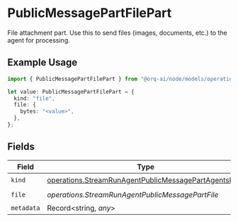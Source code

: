 # PublicMessagePartFilePart

File attachment part. Use this to send files (images, documents, etc.) to the agent for processing.

## Example Usage

```typescript
import { PublicMessagePartFilePart } from "@orq-ai/node/models/operations";

let value: PublicMessagePartFilePart = {
  kind: "file",
  file: {
    bytes: "<value>",
  },
};
```

## Fields

| Field                                                                                                                        | Type                                                                                                                         | Required                                                                                                                     | Description                                                                                                                  |
| ---------------------------------------------------------------------------------------------------------------------------- | ---------------------------------------------------------------------------------------------------------------------------- | ---------------------------------------------------------------------------------------------------------------------------- | ---------------------------------------------------------------------------------------------------------------------------- |
| `kind`                                                                                                                       | [operations.StreamRunAgentPublicMessagePartAgentsKind](../../models/operations/streamrunagentpublicmessagepartagentskind.md) | :heavy_check_mark:                                                                                                           | N/A                                                                                                                          |
| `file`                                                                                                                       | *operations.StreamRunAgentPublicMessagePartFile*                                                                             | :heavy_check_mark:                                                                                                           | N/A                                                                                                                          |
| `metadata`                                                                                                                   | Record<string, *any*>                                                                                                        | :heavy_minus_sign:                                                                                                           | N/A                                                                                                                          |